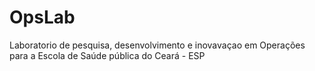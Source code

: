 # OpsLab
Laboratorio de pesquisa, desenvolvimento e inovavaçao em Operações para a Escola de Saúde pública do Ceará - ESP
